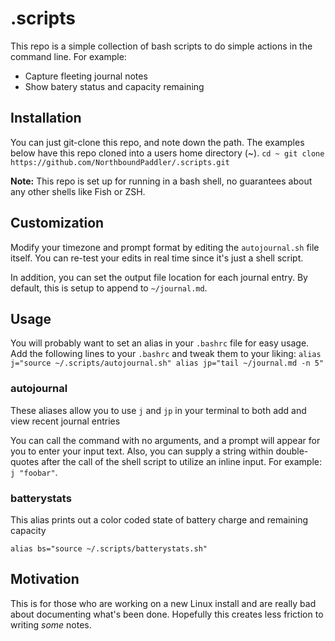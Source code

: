 # .scripts
This repo is a simple collection of bash scripts to do simple actions in the command line. For example:
- Capture fleeting journal notes
- Show batery status and capacity remaining

## Installation
You can just git-clone this repo, and note down the path. The examples below have this repo cloned into a users home directory (~). 
``
cd ~
git clone https://github.com/NorthboundPaddler/.scripts.git
``

**Note:** This repo is set up for running in a bash shell, no guarantees about any other shells like Fish or ZSH. 

## Customization
Modify your timezone and prompt format by editing the `autojournal.sh` file itself. You can re-test your edits in real time since it's just a shell script. 

In addition, you can set the output file location for each journal entry. By default, this is setup to append to `~/journal.md`.

## Usage
You will probably want to set an alias in your `.bashrc` file for easy usage. Add the following lines to your `.bashrc` and tweak them to your liking:
``
alias j="source ~/.scripts/autojournal.sh"
alias jp="tail ~/journal.md -n 5"
``

### autojournal
These aliases allow you to use `j` and `jp` in your terminal to both add and view recent journal entries

You can call the command with no arguments, and a prompt will appear for you to enter your input text. Also, you can supply a string within double-quotes after the call of the shell script to utilize an inline input. For example: `j "foobar"`.

### batterystats
This alias prints out a color coded state of battery charge and remaining capacity
```
alias bs="source ~/.scripts/batterystats.sh"
```

## Motivation
This is for those who are working on a new Linux install and are really bad about documenting what's been done. Hopefully this creates less friction to writing *some* notes. 
